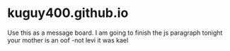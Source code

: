 # kuguy400.github.io

 Use this as a message board.
 I am going to finish the js paragraph tonight
your mother is an oof -not levi it was kael
